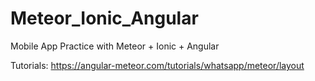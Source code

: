 # Meteor_Ionic_Angular
Mobile App Practice with Meteor + Ionic + Angular

Tutorials:
https://angular-meteor.com/tutorials/whatsapp/meteor/layout
